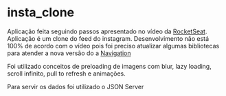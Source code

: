# insta_clone
Aplicação feita seguindo passos apresentado no vídeo da <a href="https://www.youtube.com/watch?v=2nXsLpUCO20">RocketSeat</a>. 
Aplicação é um clone do feed do instagram. 
Desenvolvimento não está 100% de acordo com o vídeo pois foi preciso atualizar algumas bibliotecas para atender a nova versão do a <a href="https://reactnavigation.org/docs/getting-started">Navigation</a>

Foi utilizado conceitos de preloading de imagens com blur, lazy loading, scroll infinito, pull to refresh e animações.

Para servir os dados foi utilizado o JSON Server
